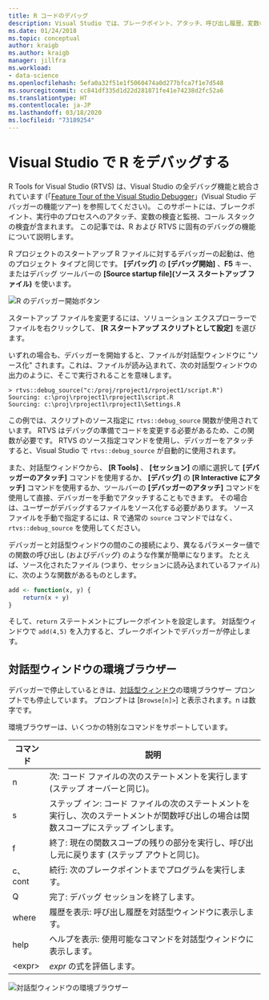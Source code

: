 ```yaml
---
title: R コードのデバッグ
description: Visual Studio では、ブレークポイント、アタッチ、呼び出し履歴、変数の検査など、R の完全なデバッグ エクスペリエンスが提供されています。
ms.date: 01/24/2018
ms.topic: conceptual
author: kraigb
ms.author: kraigb
manager: jillfra
ms.workload:
- data-science
ms.openlocfilehash: 5efa0a32f51e1f5060474a0d277bfca7f1e7d548
ms.sourcegitcommit: cc841df335d1d22d281871fe41e74238d2fc52a6
ms.translationtype: HT
ms.contentlocale: ja-JP
ms.lasthandoff: 03/18/2020
ms.locfileid: "73189254"
---
```

# <a name="debug-r-in-visual-studio"></a>Visual Studio で R をデバッグする

R Tools for Visual Studio (RTVS) は、Visual Studio の全デバッグ機能と統合されています (「[Feature Tour of the Visual Studio Debugger](../debugger/debugger-feature-tour.md)」(Visual Studio デバッガーの機能ツアー) を参照してください)。 このサポートには、ブレークポイント、実行中のプロセスへのアタッチ、変数の検査と監視、コール スタックの検査が含まれます。 この記事では、R および RTVS に固有のデバッグの機能について説明します。

R プロジェクトのスタートアップ R ファイルに対するデバッガーの起動は、他のプロジェクト タイプと同じです。 **[デバッグ]** の **[デバッグ開始]** 、**F5** キー、またはデバッグ ツールバーの **[Source startup file]\(ソース スタートアップ ファイル\)** を使います。

![R のデバッガー開始ボタン](media/debugger-start-button.png)

スタートアップ ファイルを変更するには、ソリューション エクスプローラーでファイルを右クリックして、 **[R スタートアップ スクリプトとして設定]** を選びます。

いずれの場合も、デバッガーを開始すると、ファイルが対話型ウィンドウに "ソース化" されます。これは、ファイルが読み込まれて、次の対話型ウィンドウの出力のように、そこで実行されることを意味します。

```output
> rtvs::debug_source("c:/proj/rproject1/rproject1/script.R")
Sourcing: c:\proj\rproject1\rproject1\script.R
Sourcing: c:\proj\rproject1\rproject1\Settings.R
```

この例では、スクリプトのソース指定に `rtvs::debug_source` 関数が使用されています。 RTVS はデバッグの準備でコードを変更する必要があるため、この関数が必要です。 RTVS のソース指定コマンドを使用し、デバッガーをアタッチすると、Visual Studio で `rtvs::debug_source` が自動的に使用されます。

また、対話型ウィンドウから、 **[R Tools]** 、 **[セッション]** の順に選択して **[デバッガーのアタッチ]** コマンドを使用するか、 **[デバッグ]** の **[R Interactive にアタッチ]** コマンドを使用するか、ツールバーの **[デバッガーのアタッチ]** コマンドを使用して直接、デバッガーを手動でアタッチすることもできます。 その場合は、ユーザーがデバッグするファイルをソース化する必要があります。 ソース ファイルを手動で指定するには、R で通常の `source` コマンドではなく、`rtvs::debug_source` を使用してください。

デバッガーと対話型ウィンドウの間のこの接続により、異なるパラメーター値での関数の呼び出し (およびデバッグ) のような作業が簡単になります。 たとえば、ソース化されたファイル (つまり、セッションに読み込まれているファイル) に、次のような関数があるものとします。

```R
add <- function(x, y) {
    return(x + y)
}
```

そして、`return` ステートメントにブレークポイントを設定します。 対話型ウィンドウで `add(4,5)` を入力すると、ブレークポイントでデバッガーが停止します。

## <a name="environment-browser-in-the-interactive-window"></a>対話型ウィンドウの環境ブラウザー

デバッガーで停止しているときは、[対話型ウィンドウ](interactive-repl-for-r-in-visual-studio.md)の環境ブラウザー プロンプトでも停止しています。 プロンプトは [`Browse[n]>`] と表示されます。n は数字です。

環境ブラウザーは、いくつかの特別なコマンドをサポートしています。

| コマンド | 説明 |
| --- | --- |
| n | 次: コード ファイルの次のステートメントを実行します (ステップ オーバーと同じ)。 |
| s | ステップ イン: コード ファイルの次のステートメントを実行し、次のステートメントが関数呼び出しの場合は関数スコープにステップ インします。 |
| f | 終了: 現在の関数スコープの残りの部分を実行し、呼び出し元に戻ります (ステップ アウトと同じ)。 |
| c、cont | 続行: 次のブレークポイントまでプログラムを実行します。 |
| Q | 完了: デバッグ セッションを終了します。 |
| where | 履歴を表示: 呼び出し履歴を対話型ウィンドウに表示します。 |
| help | ヘルプを表示: 使用可能なコマンドを対話型ウィンドウに表示します。 |
| &lt;expr&gt; | *expr* の式を評価します。 |

![対話型ウィンドウの環境ブラウザー](media/debugger-environment-browser.png)
